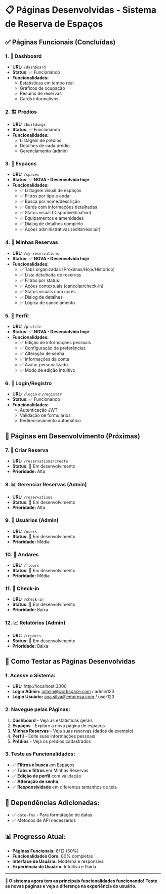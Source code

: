 # 📋 Páginas Desenvolvidas - Sistema de Reserva de Espaços

## ✅ **Páginas Funcionais (Concluídas)**

### 1. 🏢 **Dashboard** 
- **URL:** `/dashboard`
- **Status:** ✅ Funcionando
- **Funcionalidades:**
  - Estatísticas em tempo real
  - Gráficos de ocupação
  - Resumo de reservas
  - Cards informativos

### 2. 🏗️ **Prédios** 
- **URL:** `/buildings`
- **Status:** ✅ Funcionando
- **Funcionalidades:**
  - Listagem de prédios
  - Detalhes de cada prédio
  - Gerenciamento (admin)

### 3. 📍 **Espaços** 
- **URL:** `/spaces`
- **Status:** ✅ **NOVA - Desenvolvida hoje**
- **Funcionalidades:**
  - ✅ Listagem visual de espaços
  - ✅ Filtros por tipo e andar
  - ✅ Busca por nome/descrição
  - ✅ Cards com informações detalhadas
  - ✅ Status visual (Disponível/Inativo)
  - ✅ Equipamentos e amenidades
  - ✅ Dialog de detalhes completo
  - ✅ Ações administrativas (editar/excluir)

### 4. 📅 **Minhas Reservas** 
- **URL:** `/my-reservations`
- **Status:** ✅ **NOVA - Desenvolvida hoje**
- **Funcionalidades:**
  - ✅ Tabs organizadas (Próximas/Hoje/Histórico)
  - ✅ Lista detalhada de reservas
  - ✅ Filtros por status
  - ✅ Ações contextuais (cancelar/check-in)
  - ✅ Status visuais com cores
  - ✅ Dialog de detalhes
  - ✅ Lógica de cancelamento

### 5. 👤 **Perfil** 
- **URL:** `/profile`
- **Status:** ✅ **NOVA - Desenvolvida hoje**
- **Funcionalidades:**
  - ✅ Edição de informações pessoais
  - ✅ Configuração de preferências
  - ✅ Alteração de senha
  - ✅ Informações da conta
  - ✅ Avatar personalizado
  - ✅ Modo de edição intuitivo

### 6. 🔐 **Login/Registro** 
- **URL:** `/login` e `/register`
- **Status:** ✅ Funcionando
- **Funcionalidades:**
  - Autenticação JWT
  - Validação de formulários
  - Redirecionamento automático

## 🚧 **Páginas em Desenvolvimento (Próximas)**

### 7. 📝 **Criar Reserva** 
- **URL:** `/reservations/create`
- **Status:** 🚧 Em desenvolvimento
- **Prioridade:** Alta

### 8. 📊 **Gerenciar Reservas** (Admin)
- **URL:** `/reservations`
- **Status:** 🚧 Em desenvolvimento
- **Prioridade:** Alta

### 9. 👥 **Usuários** (Admin)
- **URL:** `/users`
- **Status:** 🚧 Em desenvolvimento
- **Prioridade:** Média

### 10. 🏢 **Andares** 
- **URL:** `/floors`
- **Status:** 🚧 Em desenvolvimento
- **Prioridade:** Média

### 11. 📱 **Check-in** 
- **URL:** `/check-in`
- **Status:** 🚧 Em desenvolvimento
- **Prioridade:** Baixa

### 12. 📈 **Relatórios** (Admin)
- **URL:** `/reports`
- **Status:** 🚧 Em desenvolvimento
- **Prioridade:** Baixa

## 🎯 **Como Testar as Páginas Desenvolvidas**

### **1. Acesse o Sistema:**
- **URL:** http://localhost:3000
- **Login Admin:** admin@workspace.com / admin123
- **Login Usuário:** ana.silva@empresa.com / user123

### **2. Navegue pelas Páginas:**
1. **Dashboard** - Veja as estatísticas gerais
2. **Espaços** - Explore a nova página de espaços
3. **Minhas Reservas** - Veja suas reservas (dados de exemplo)
4. **Perfil** - Edite suas informações pessoais
5. **Prédios** - Veja os prédios cadastrados

### **3. Teste as Funcionalidades:**
- ✅ **Filtros e busca** em Espaços
- ✅ **Tabs e filtros** em Minhas Reservas
- ✅ **Edição de perfil** com validação
- ✅ **Alteração de senha**
- ✅ **Responsividade** em diferentes tamanhos de tela

## 🔧 **Dependências Adicionadas:**
- ✅ `date-fns` - Para formatação de datas
- ✅ Métodos de API necessários

## 📊 **Progresso Atual:**
- **Páginas Funcionais:** 6/12 (50%)
- **Funcionalidades Core:** 80% completas
- **Interface de Usuário:** Moderna e responsiva
- **Experiência do Usuário:** Intuitiva e fluida

---

**🎉 O sistema agora tem as principais funcionalidades funcionando!**
**Teste as novas páginas e veja a diferença na experiência do usuário.**
